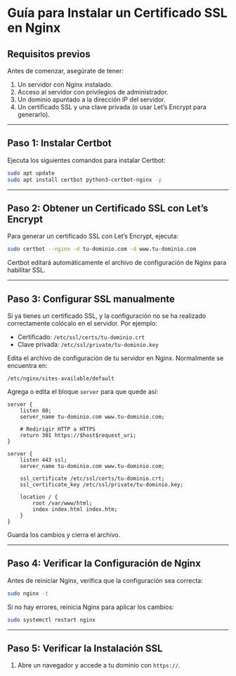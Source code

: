 # Guía para Instalar un Certificado SSL en Nginx

## Requisitos previos
Antes de comenzar, asegúrate de tener:

1. Un servidor con Nginx instalado.
2. Acceso al servidor con privilegios de administrador.
3. Un dominio apuntado a la dirección IP del servidor.
4. Un certificado SSL y una clave privada (o usar Let’s Encrypt para generarlo).

---

## Paso 1: Instalar Certbot 
Ejecuta los siguientes comandos para instalar Certbot:

```bash
sudo apt update
sudo apt install certbot python3-certbot-nginx -y
```

---

## Paso 2: Obtener un Certificado SSL con Let’s Encrypt
Para generar un certificado SSL con Let’s Encrypt, ejecuta:

```bash
sudo certbot --nginx -d tu-dominio.com -d www.tu-dominio.com
```

Certbot editará automáticamente el archivo de configuración de Nginx para habilitar SSL.

---

## Paso 3: Configurar SSL manualmente
Si ya tienes un certificado SSL, y la configuración no se ha realizado correctamente colócalo en el servidor. Por ejemplo:

- Certificado: `/etc/ssl/certs/tu-dominio.crt`
- Clave privada: `/etc/ssl/private/tu-dominio.key`

Edita el archivo de configuración de tu servidor en Nginx. Normalmente se encuentra en:

```
/etc/nginx/sites-available/default
```

Agrega o edita el bloque `server` para que quede así:

```nginx
server {
    listen 80;
    server_name tu-dominio.com www.tu-dominio.com;

    # Redirigir HTTP a HTTPS
    return 301 https://$host$request_uri;
}

server {
    listen 443 ssl;
    server_name tu-dominio.com www.tu-dominio.com;

    ssl_certificate /etc/ssl/certs/tu-dominio.crt;
    ssl_certificate_key /etc/ssl/private/tu-dominio.key;

    location / {
        root /var/www/html;
        index index.html index.htm;
    }
}
```

Guarda los cambios y cierra el archivo.

---

## Paso 4: Verificar la Configuración de Nginx
Antes de reiniciar Nginx, verifica que la configuración sea correcta:

```bash
sudo nginx -t
```

Si no hay errores, reinicia Nginx para aplicar los cambios:

```bash
sudo systemctl restart nginx
```

---

## Paso 5: Verificar la Instalación SSL
1. Abre un navegador y accede a tu dominio con `https://`.
